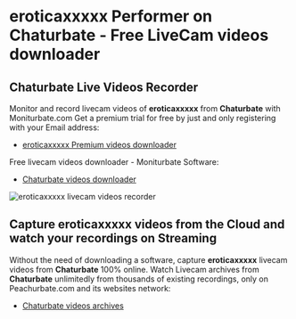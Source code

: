 # eroticaxxxxx Performer on Chaturbate - Free LiveCam videos downloader

## Chaturbate Live Videos Recorder

Monitor and record livecam videos of **eroticaxxxxx** from **Chaturbate** with Moniturbate.com
Get a premium trial for free by just and only registering with your Email address:
* [eroticaxxxxx Premium videos downloader](https://moniturbate.com/request-demo-licence-key.html)

Free livecam videos downloader - Moniturbate Software:
* [Chaturbate videos downloader](https://moniturbate.com/moniturbate-download-software.html)

![eroticaxxxxx livecam videos recorder](https://peachurnet.com/templates/moniturbate-software.png)


## Capture eroticaxxxxx videos from the Cloud and watch your recordings on Streaming

Without the need of downloading a software, capture **eroticaxxxxx** livecam videos from **Chaturbate** 100% online.
Watch Livecam archives from **Chaturbate** unlimitedly from thousands of existing recordings, only on Peachurbate.com and its websites network:
* [Chaturbate videos archives](https://peachurnet.com/)